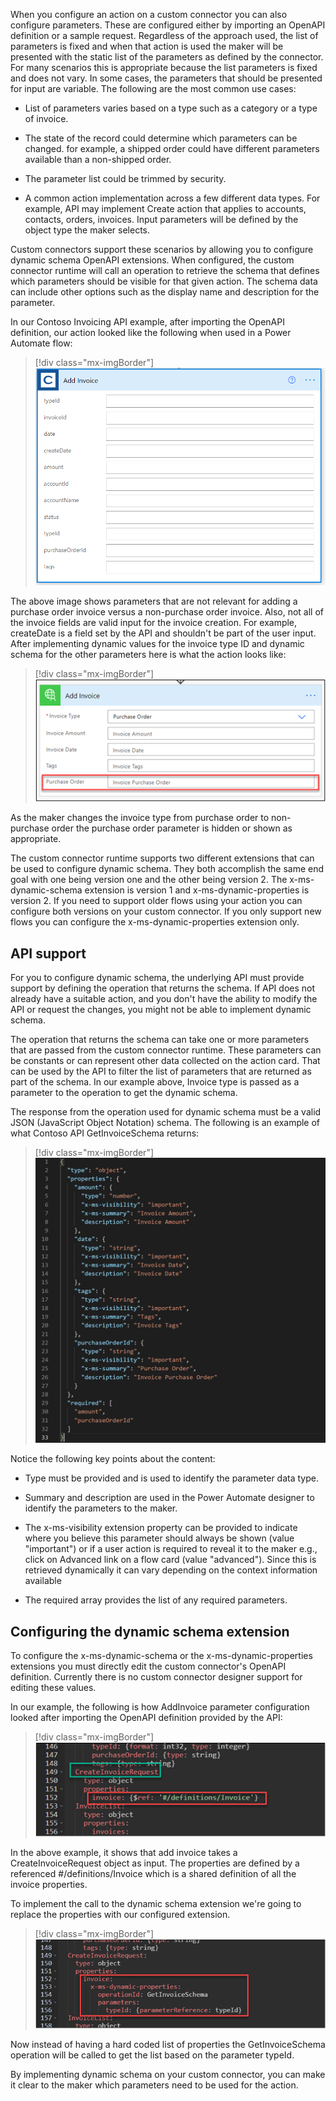 When you configure an action on a custom connector you can also configure parameters. These are configured either by importing an OpenAPI definition or a sample request. Regardless of the approach used, the list of parameters is fixed and when that action is used the maker will be presented with the static list of the parameters as defined by the connector. For many scenarios this is appropriate because the list parameters is fixed and does not vary. In some cases, the parameters that should be presented for input are variable. The following are the most common use cases:

-   List of parameters varies based on a type such as a category or a type of invoice.

-   The state of the record could determine which parameters can be changed. for example, a shipped order could have different parameters available than a non-shipped order.

-   The parameter list could be trimmed by security.

-   A common action implementation across a few different data types. For example, API may implement Create action that applies to accounts, contacts, orders, invoices. Input parameters will be defined by the object type the maker selects.

Custom connectors support these scenarios by allowing you to configure dynamic schema OpenAPI extensions. When configured, the custom connector runtime will call an operation to retrieve the schema that defines which parameters should be visible for that given action. The schema data can include other options such as the display name and description for the parameter.

In our Contoso Invoicing API example, after importing the OpenAPI definition, our action looked like the following when used in a Power Automate flow:

> [!div class="mx-imgBorder"]
> [![Screenshot showing the action without any extensions configured.](../media/action-example.png)](../media/action-example.png#lightbox)

The above image shows parameters that are not relevant for adding a purchase order invoice versus a non-purchase order invoice. Also, not all of the invoice fields are valid input for the invoice creation. For example, createDate is a field set by the API and shouldn't be part of the user input. After implementing dynamic values for the invoice type ID and dynamic schema for the other parameters here is what the action looks like:

> [!div class="mx-imgBorder"]
> [![Screenshot of the custom connector action with purchase order field visible.](../media/dynamic-values-implemented-example.png)](../media/dynamic-values-implemented-example.png#lightbox)

As the maker changes the invoice type from purchase order to non-purchase order the purchase order parameter is hidden or shown as appropriate.

The custom connector runtime supports two different extensions that can be used to configure dynamic schema. They both accomplish the same end goal with one being version one and the other being version 2. The x-ms-dynamic-schema extension is version 1 and x-ms-dynamic-properties is version 2. If you need to support older flows using your action you can configure both versions on your custom connector. If you only support new flows you can configure the x-ms-dynamic-properties extension only.

## API support

For you to configure dynamic schema, the underlying API must provide support by defining the operation that returns the schema. If API does not already have a suitable action, and you don't have the ability to modify the API or request the changes, you might not be able to implement dynamic schema.

The operation that returns the schema can take one or more parameters that are passed from the custom connector runtime. These parameters can be constants or can represent other data collected on the action card. That can be used by the API to filter the list of parameters that are returned as part of the schema. In our example above, Invoice type is passed as a parameter to the operation to get the dynamic schema.

The response from the operation used for dynamic schema must be a valid JSON (JavaScript Object Notation) schema. The following is an example of what Contoso API GetInvoiceSchema returns:

> [!div class="mx-imgBorder"]
> [![Screenshot showing the output from the API get dynamic schema operation.](../media/return-example.png)](../media/return-example.png#lightbox)

Notice the following key points about the content:

-   Type must be provided and is used to identify the parameter data type.

-   Summary and description are used in the Power Automate designer to identify the parameters to the maker.

-   The x-ms-visibility extension property can be provided to indicate where you believe this parameter should always be shown (value "important") or if a user action is required to reveal it to the maker e.g., click on Advanced link on a flow card (value "advanced"). Since this is retrieved dynamically it can vary depending on the context information available

-   The required array provides the list of any required parameters.

## Configuring the dynamic schema extension

To configure the x-ms-dynamic-schema or the x-ms-dynamic-properties extensions you must directly edit the custom connector's OpenAPI definition. Currently there is no custom connector designer support for editing these values.

In our example, the following is how AddInvoice parameter configuration looked after importing the OpenAPI definition provided by the API:

> [!div class="mx-imgBorder"]
> [![Screenshot of the swagger editor before editing.](../media/add-invoice-parameter.png)](../media/add-invoice-parameter.png#lightbox)

In the above example, it shows that add invoice takes a CreateInvoiceRequest object as input. The properties are defined by a referenced #/definitions/Invoice which is a shared definition of all the invoice properties.

To implement the call to the dynamic schema extension we're going to replace the properties with our configured extension.

> [!div class="mx-imgBorder"]
> [![Screenshot of the swagger editor after editing.](../media/configured-extension.png)](../media/configured-extension.png#lightbox)

Now instead of having a hard coded list of properties the GetInvoiceSchema operation will be called to get the list based on the parameter typeId.

By implementing dynamic schema on your custom connector, you can make it clear to the maker which parameters need to be used for the action.